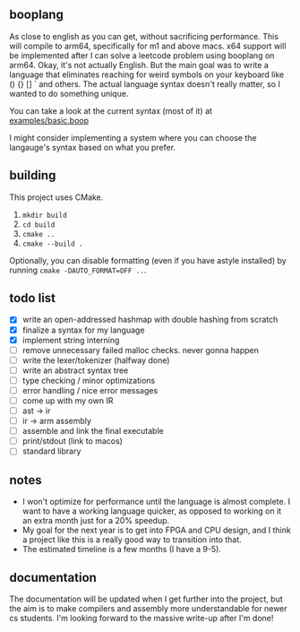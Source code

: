 ## booplang
As close to english as you can get, without sacrificing performance. This will compile to arm64, specifically for m1 and above macs. x64 support will be implemented after I can solve a leetcode problem using booplang on arm64. Okay, it's not actually English. But the main goal was to write a language that eliminates reaching for weird symbols on your keyboard like () {} [] ` and others. The actual language syntax doesn't really matter, so I wanted to do something unique. 

You can take a look at the current syntax (most of it) at [examples/basic.boop](https://github.com/boopdotpng/booplang/blob/master/examples/basic.boop)

I might consider implementing a system where you can choose the langauge's syntax based on what you prefer. 

## building
This project uses CMake. 
1. `mkdir build`
2. `cd build` 
3. `cmake ..`
4. `cmake --build .`

Optionally, you can disable formatting (even if you have astyle installed) by running `cmake -DAUTO_FORMAT=OFF ..`. 

## todo list
- [x] write an open-addressed hashmap with double hashing from scratch
- [x] finalize a syntax for my language
- [x] implement string interning
- [ ] remove unnecessary failed malloc checks. never gonna happen
- [ ] write the lexer/tokenizer (halfway done)
- [ ] write an abstract syntax tree
- [ ] type checking / minor optimizations
- [ ] error handling / nice error messages
- [ ] come up with my own IR
- [ ] ast -> ir
- [ ] ir -> arm assembly
- [ ] assemble and link the final executable
- [ ] print/stdout (link to macos)
- [ ] standard library

## notes 

- I won't optimize for performance until the language is almost complete. I want to have a working language quicker, as opposed to working on it an extra month just for a 20% speedup. 
- My goal for the next year is to get into FPGA and CPU design, and I think a project like this is a really good way to transition into that.  
- The estimated timeline is a few months (I have a 9-5). 

## documentation 

The documentation will be updated when I get further into the project, but the aim is to make compilers and assembly more understandable for newer cs students. I'm looking forward to the massive write-up after I'm done! 